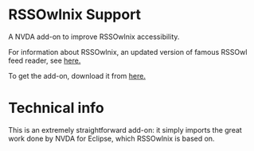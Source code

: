 # RSSOwlnix Support

A NVDA add-on to improve RSSOwlnix accessibility.

For information about RSSOwlnix, an updated version of famous RSSOwl feed reader, see [here.][1]

To get the add-on, download it from [here.][2]

# Technical info

This is an extremely straightforward add-on: it simply imports the great work done by NVDA for Eclipse, which RSSOwlnix is based on.


[1]: https://github.com/Xyrio/RSSOwlnix
[2]: https://raw.githubusercontent.com/ABuffEr/rssowlnixSupport/master/packages/rssowlnixSupport-1.0.nvda-addon
